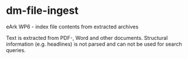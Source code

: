 dm-file-ingest
======

eArk WP6 - index file contents from extracted archives

Text is extracted from PDF-, Word and other documents. Structural information (e.g. headlines) is not parsed and can not be used for search queries.
